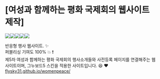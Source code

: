 <h1>[여성과 함께하는 평화 국제회의 웹사이트 제작]</h1> 
<p style="display:flex;">
<img src="https://img.shields.io/badge/HTML5-E34F26?style=flat-square&logo=html5&logoColor=white"/> <img src="https://img.shields.io/badge/CSS3-1572B6?style=flat-square&logo=css3&logoColor=white"/> <img src="https://img.shields.io/badge/Sass-CC6699?style=flat-square&logo=Sass&logoColor=white"/> <img src="https://img.shields.io/badge/JavaScript-F7DF1E?style=flat-square&logo=javascript&logoColor=black"/> <img src="https://img.shields.io/badge/jQuery-0769AD?style=flat-square&logo=jQuery&logoColor=white"/> 
</p>

반응형 행사 웹사이트. :sparkles: <br>
퍼블리싱 기여도 100%  :boom:  :exclamation: <br>
제5차 여성과 함께하는 평화 국제회의 행사소개들와 사전등록 페이지를 연결해주는 웹사이트이며, 그누보드5 스킨을 적용한 사이트입니다. :laughing: :heart: <br>
<a title="https://flysky31.github.io/womenpeace" role="link" target="_blank" rel="noopener noreferrer nofollow" class="text-bold" href="https://flysky31.github.io/womenpeace/">flysky31.github.io/womenpeace/</a>
